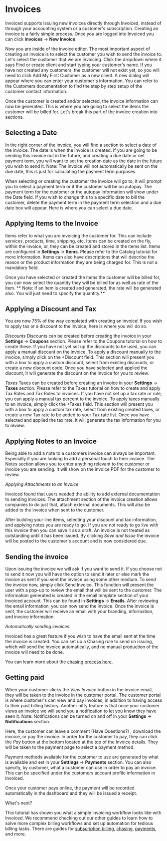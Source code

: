 # Invoices

Invoiced supports issuing new invoices directly through Invoiced, instead of through your accounting system or a customer's subscription. Creating an invoice is a fairly simple process. Once you are logged into Invoiced you can click **Invoices** &rarr; **New Invoice**.

Now you are inside of the invoice editor. The most important aspect of creating an invoice is to select the customer you wish to send the invoice to. Let's select the customer that we are invoicing. Click the dropdown where it says Find or create client and start typing your customer's name. If you have not created any customers, the customer will not exist yet, so you will need to click Add My First Customer as a new client. A new dialog will appear where you can enter your customer's information. You can refer to the Customers documentation to find the step by step setup of the customer contact information. 

Once the customer is created and/or selected, the invoice information can now be generated. This is where you are going to select the items the customer will be billed for. Let's break this part of the invoice creation into sections. 

## Selecting a Date

In the right corner of the invoice, you will find a section to select a date of the invoice. The date is when the invoice is created. If you are going to be sending this invoice out in the future, and creating a due date or net payment term, you will want to set the creation date as the date in the future you wish to send it. Note: The invoice will not automatically be sent on the due date, this is just for calculating the payment term purposes. 

When selecting or creating the customer the invoice will go to, it will prompt you to select a payment term or if the customer will be on autopay. The payment term for the customer or the autopay information will show under the Date field. If you wish to change this to a specific date to bill the customer, delete the payment term in the payment term selection and a due date box will appear. Here is where you can select a due date. 

## Applying Items to the Invoice

Items refer to what you are invoicing the customer for. This can include services, products, time, shipping, etc. Items can be created on the fly, within the invoice, or, they can be created and stored in the items list. Items are configured in **Settings** &rarr; **Items**. Please refer to the Catalog tutorial for more information. Items can also have descriptions that will describe the reason or the product information they are being charged for. This is not a mandatory field.

Once you have selected or created the items the customer will be billed for, you can now select the quantity they will be billed for as well as rate of the item. ** Note: If an item is created and generated, the rate will be generated also. You will just need to specify the quantity.** 

## Applying a Discount and Tax

You are now 75% of the way completed with creating an invoice! If you wish to apply tax or a discount to the invoice, here is where you will do so. 

*Discounts* 
Discounts can be created before creating the invoice in your **Settings** &rarr; **Coupons** section. Please refer to the Coupons tutorial on how to create these. If you have not yet set up the discounts to be used, you can apply a manual discount on the invoice. To apply a discount manually to the invoice, simply click on the +Discount field. This section will present you with a box to apply a custom discount, select from existing discounts, or create a new discount code. Once you have selected and applied the discount, it will generate the discount on the invoice for you to review. 

*Taxes*
Taxes can be created before creating an invoice in your **Settings** &rarr; **Taxes** section. Please refer to the Taxes tutorial on how to create and apply Tax Rates and Tax Rules to invoices. If you have not set up a tax rate or rule, you can apply a manual tax percent to the invoice. To apply taxes manually to an invoice, simply click the +Taxes field. This section will present you with a box to apply a custom tax rate, select from existing created taxes, or create a new Tax rate to be added to your Tax rate list. Once you have selected and applied the tax rate, it will generate the tax information for you to review.

## Applying Notes to an Invoice

Being able to add a note to a customers invoice can always be important. Especially if you are looking to add a personal touch to their invoice. The Notes section allows you to enter anything relevant to the customer or invoice you are sending. It will show on the invoice PDF for the customer to review. 

*Applying Attachments to an Invoice*

Invoiced found that users needed the ability to add external documentation to sending invoices. The attachment section of the invoice creation allows companies to do just that, attach external documents. This will also be added to the invoice when sent to the customer. 

After building your line items, selecting your discount and tax information, and applying notes  you are ready to go. If you are not ready to go live with this invoice then you can save it as a draft. An invoice is not treated as outstanding until it has been issued. By clicking *Save and Issue* the invoice will be posted to the customer's account and is now considered due.


## Sending the invoice 

Upon issuing the invoice we will ask if you want to send it. If you choose not to send it now you will have the option to send it later or else mark the invoice as sent if you sent the invoice using some other medium. To send the invoice now, simply click Send Invoice. This function will present the user with a pop-up to review the email that will be sent to the customer. The information generated is created in the email template section of your Invoiced account. This can be found in **Settings** &rarr; **Emails**. After reviewing the email information, you can now send the invoice. Once the invoice is sent, the customer will receive an email with your branding, information, and invoice information. 

*Automatically sending invoices*

Invoiced has a great feature if you wish to have the email sent at the time the invoice is created. You can set up a Chasing rule to send on issuing, which will send the invoice automatically, and no manual production of the invoice will need to be done. 

You can learn more about the [chasing process here](/resources/docs/guides/chasing).

## Getting paid 

When your customer clicks the *View Invoice* button in the invoice email, they will be taken to the invoice in the customer portal. The customer portal is where customer's can view and pay invoices, in addition to having access to their past billing history. Another nifty feature is that once your customer views an invoice we will send you a notification to let you know they have seen it. Note: Notifications can be turned on and off in your **Settings** &rarr; **Notifications** section. 

Here, the customer can leave a comment (Have Questions?) , download the invoice, or pay the invoice. In order for the customer to pay, they can click the *Pay* button at the bottom located at the top of the Invoice details. They will be taken to the payment page to select a payment method. 

Payment methods available for the customer to use are generated by what is available and set in your **Settings** &rarr; **Payments** section. You can also specify, by customer, what a customer can use in order to pay an invoice. This can be specified under the customers account profile information in Invoiced. 

Once your customer pays online, the payment will be recorded automatically in the dashboard and they will be issued a receipt. 

What's next? 

This tutorial has shown you what a simple invoicing workflow looks like with Invoiced. We recommend checking out our other guides to learn how to solve more complex billing workflows and set up automation for tedious billing tasks. There are guides for [subscription billing](/resources/docs/billing/subscription-billing), [chasing](/resources/docs/guides/chasing), [payments](/resources/docs/payments), and more.



